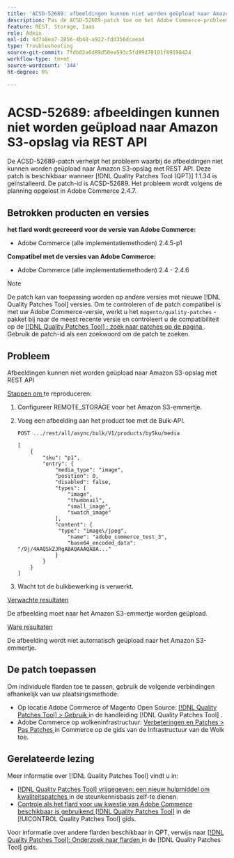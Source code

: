 ```yaml
---
title: 'ACSD-52689: afbeeldingen kunnen niet worden geüpload naar Amazon S3-opslag via REST API'
description: Pas de ACSD-52689-patch toe om het Adobe Commerce-probleem op te lossen, waarbij de afbeeldingen niet via REST API naar Amazon S3-opslag kunnen worden geüpload.
feature: REST, Storage, Iaas
role: Admin
exl-id: 4d7a8ea7-2856-4b40-a922-fdd356dcaea4
type: Troubleshooting
source-git-commit: 7fdb02a6d89d50ea593c5fd99d78101f89198424
workflow-type: tm+mt
source-wordcount: '344'
ht-degree: 0%

---
```


# ACSD-52689: afbeeldingen kunnen niet worden geüpload naar Amazon S3-opslag via REST API

De ACSD-52689-patch verhelpt het probleem waarbij de afbeeldingen niet kunnen worden geüpload naar Amazon S3-opslag met REST API. Deze patch is beschikbaar wanneer [!DNL Quality Patches Tool (QPT)] 1.1.34 is geïnstalleerd. De patch-id is ACSD-52689. Het probleem wordt volgens de planning opgelost in Adobe Commerce 2.4.7.

## Betrokken producten en versies

**het flard wordt gecreeerd voor de versie van Adobe Commerce:**

* Adobe Commerce (alle implementatiemethoden) 2.4.5-p1

**Compatibel met de versies van Adobe Commerce:**

* Adobe Commerce (alle implementatiemethoden) 2.4 - 2.4.6

>[!NOTE]
>
>De patch kan van toepassing worden op andere versies met nieuwe [!DNL Quality Patches Tool] versies. Om te controleren of de patch compatibel is met uw Adobe Commerce-versie, werkt u het `magento/quality-patches` -pakket bij naar de meest recente versie en controleert u de compatibiliteit op de [[!DNL Quality Patches Tool] : zoek naar patches op de pagina ](https://experienceleague.adobe.com/tools/commerce-quality-patches/index.html?lang=nl-NL) . Gebruik de patch-id als een zoekwoord om de patch te zoeken.

## Probleem

Afbeeldingen kunnen niet worden geüpload naar Amazon S3-opslag met REST API

<u> Stappen om </u> te reproduceren:

1. Configureer REMOTE_STORAGE voor het Amazon S3-emmertje.
1. Voeg een afbeelding aan het product toe met de Bulk-API.

   ```POST .../rest/all/async/bulk/V1/products/bySku/media```

   ```
   [
       {
           "sku": "p1",
           "entry": {
               "media_type": "image",
               "position": 0,
               "disabled": false,
               "types": [
                   "image",
                   "thumbnail",
                   "small_image",
                   "swatch_image"
               ],
               "content": {
                "type": "image\/jpeg",
                   "name": "adobe_commerce_test_3",
                   "base64_encoded_data": "/9j/4AAQSkZJRgABAQAAAQABA..."
               }
           }
       }
   ]
   ```

1. Wacht tot de bulkbewerking is verwerkt.

<u> Verwachte resultaten </u>

De afbeelding moet naar het Amazon S3-emmertje worden geüpload.

<u> Ware resultaten </u>

De afbeelding wordt niet automatisch geüpload naar het Amazon S3-emmertje.

## De patch toepassen

Om individuele flarden toe te passen, gebruik de volgende verbindingen afhankelijk van uw plaatsingsmethode:

* Op locatie Adobe Commerce of Magento Open Source: [[!DNL Quality Patches Tool] > Gebruik ](/help/tools/quality-patches-tool/usage.md) in de handleiding [!DNL Quality Patches Tool] .
* Adobe Commerce op wolkeninfrastructuur: [ Verbeteringen en Patches > Pas Patches ](https://experienceleague.adobe.com/docs/commerce-cloud-service/user-guide/develop/upgrade/apply-patches.html?lang=nl-NL) in Commerce op de gids van de Infrastructuur van de Wolk toe.

## Gerelateerde lezing

Meer informatie over [!DNL Quality Patches Tool] vindt u in:

* [[!DNL Quality Patches Tool]  vrijgegeven: een nieuw hulpmiddel om kwaliteitspatches ](https://experienceleague.adobe.com/nl/docs/commerce-operations/tools/quality-patches-tool/quality-patches-tool-to-self-serve-quality-patches) in de steunkennisbasis zelf-te dienen.
* [ Controle als het flard voor uw kwestie van Adobe Commerce beschikbaar is gebruikend  [!DNL Quality Patches Tool]](/help/tools/quality-patches-tool/patches-available-in-qpt/check-patch-for-magento-issue-with-magento-quality-patches.md) in de [!UICONTROL Quality Patches Tool] gids.


Voor informatie over andere flarden beschikbaar in QPT, verwijs naar [[!DNL Quality Patches Tool]: Onderzoek naar flarden ](https://experienceleague.adobe.com/tools/commerce-quality-patches/index.html?lang=nl-NL) in de [!DNL Quality Patches Tool] gids.
